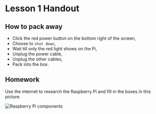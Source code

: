 # Lesson 1 Handout

## How to pack away

* Click the red power button on the bottom right of the screen,
* Choose to `shut down`,
* Wait till only the red light shows on the Pi,
* Unplug the power cable,
* Unplug the other cables,
* Pack into the box.

## Homework

Use the internet to research the Raspberry Pi and fill in the boxes in this picture.

![Raspberry Pi components](raspi_labels.png)
